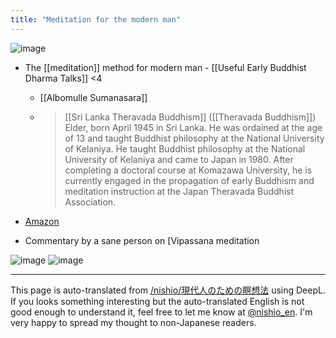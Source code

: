 ```yaml
---
title: "Meditation for the modern man"
---
```


![image](https://gyazo.com/f7f2dcfb4f4ec5b49b6e270789c3de7c/thumb/1000)
- The [[meditation]] method for modern man - [[Useful Early Buddhist Dharma Talks]] <4
    - [[Albomulle Sumanasara]]
    - >  [[Sri Lanka Theravada Buddhism]] ([[Theravada Buddhism]]) Elder, born April 1945 in Sri Lanka. He was ordained at the age of 13 and taught Buddhist philosophy at the National University of Kelaniya. He taught Buddhist philosophy at the National University of Kelaniya and came to Japan in 1980. After completing a doctoral course at Komazawa University, he is currently engaged in the propagation of early Buddhism and meditation instruction at the Japan Theravada Buddhist Association.
- [Amazon](https://amzn.to/3BEDFz0)

- Commentary by a sane person on [Vipassana meditation

![image](https://gyazo.com/7e56c7321d9af4f304c397b532527bb8/thumb/1000)
![image](https://gyazo.com/d233c03fe306b5565de33f57dbb1931d/thumb/1000)

---
This page is auto-translated from [/nishio/現代人のための瞑想法](https://scrapbox.io/nishio/現代人のための瞑想法) using DeepL. If you looks something interesting but the auto-translated English is not good enough to understand it, feel free to let me know at [@nishio_en](https://twitter.com/nishio_en). I'm very happy to spread my thought to non-Japanese readers.